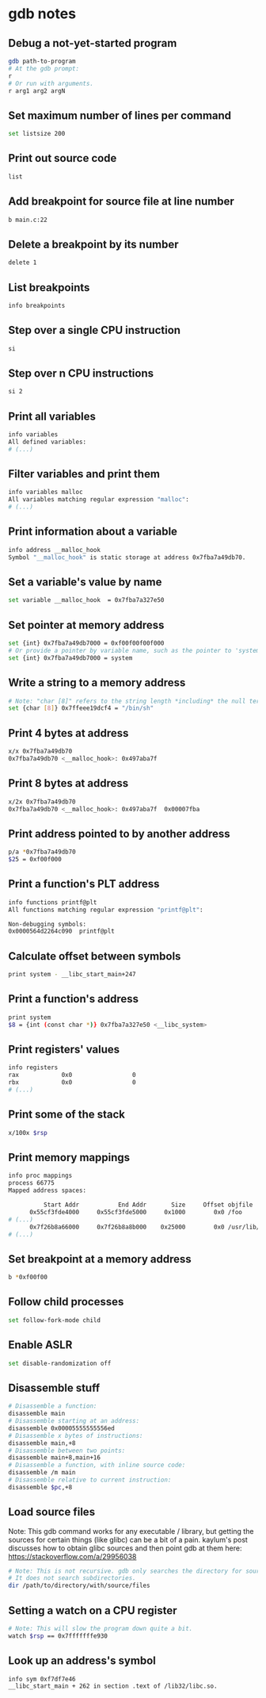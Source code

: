 # gdb notes

## Debug a not-yet-started program

```sh
gdb path-to-program
# At the gdb prompt:
r
# Or run with arguments.
r arg1 arg2 argN
```

## Set maximum number of lines per command

```sh
set listsize 200
```

## Print out source code

```sh
list
```

## Add breakpoint for source file at line number

```sh
b main.c:22
```

## Delete a breakpoint by its number

```sh
delete 1
```

## List breakpoints

```sh
info breakpoints
```

## Step over a single CPU instruction

```sh
si
```

## Step over n CPU instructions

```sh
si 2
```

## Print all variables

```sh
info variables
All defined variables:
# (...)
```

## Filter variables and print them

```sh
info variables malloc
All variables matching regular expression "malloc":
# (...)
```

## Print information about a variable

```sh
info address __malloc_hook 
Symbol "__malloc_hook" is static storage at address 0x7fba7a49db70.
```

## Set a variable's value by name

```sh
set variable __malloc_hook  = 0x7fba7a327e50
```

## Set pointer at memory address

```sh
set {int} 0x7fba7a49db7000 = 0xf00f00f00f000
# Or provide a pointer by variable name, such as the pointer to 'system()':
set {int} 0x7fba7a49db7000 = system
```

## Write a string to a memory address

```sh
# Note: "char [8]" refers to the string length *including* the null terminator.
set {char [8]} 0x7ffeee19dcf4 = "/bin/sh"
```

## Print 4 bytes at address

```sh
x/x 0x7fba7a49db70
0x7fba7a49db70 <__malloc_hook>:	0x497aba7f
```

## Print 8 bytes at address

```sh
x/2x 0x7fba7a49db70
0x7fba7a49db70 <__malloc_hook>:	0x497aba7f	0x00007fba
```

## Print address pointed to by another address

```sh
p/a *0x7fba7a49db70
$25 = 0xf00f000
```

## Print a function's PLT address

```sh
info functions printf@plt
All functions matching regular expression "printf@plt":

Non-debugging symbols:
0x0000564d2264c090  printf@plt
```

## Calculate offset between symbols

```sh
print system - __libc_start_main+247
```

## Print a function's address

```sh
print system
$8 = {int (const char *)} 0x7fba7a327e50 <__libc_system>
```

## Print registers' values

```sh
info registers 
rax            0x0                 0
rbx            0x0                 0
# (...)
```

## Print some of the stack

```sh
x/100x $rsp
```

## Print memory mappings

```sh
info proc mappings
process 66775
Mapped address spaces:

          Start Addr           End Addr       Size     Offset objfile
      0x55cf3fde4000     0x55cf3fde5000     0x1000        0x0 /foo
# (...)
      0x7f26b8a66000     0x7f26b8a8b000    0x25000        0x0 /usr/lib/x86_64-linux-gnu/libc-2.31.so
# (...)
```

## Set breakpoint at a memory address

```sh
b *0xf00f00
```

## Follow child processes

```sh
set follow-fork-mode child
```

## Enable ASLR

```sh
set disable-randomization off
```

## Disassemble stuff

```sh
# Disassemble a function:
disassemble main
# Disassemble starting at an address:
disassemble 0x00005555555556ed
# Disassemble x bytes of instructions:
disassemble main,+8
# Disassemble between two points:
disassemble main+8,main+16
# Disassemble a function, with inline source code:
disassemble /m main
# Disassemble relative to current instruction:
disassemble $pc,+8
```

## Load source files

Note: This gdb command works for any executable / library, but getting the
sources for certain things (like glibc) can be a bit of a pain.
kaylum's post discusses how to obtain glibc sources and then point gdb
at them here: https://stackoverflow.com/a/29956038

```sh
# Note: This is not recursive. gdb only searches the directory for source files.
# It does not search subdirectories.
dir /path/to/directory/with/source/files
```

## Setting a watch on a CPU register

```sh
# Note: This will slow the program down quite a bit.
watch $rsp == 0x7fffffffe930
```

## Look up an address's symbol

```sh
info sym 0xf7df7e46
__libc_start_main + 262 in section .text of /lib32/libc.so.
```

